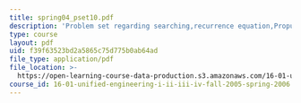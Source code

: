```yaml
---
title: spring04_pset10.pdf
description: 'Problem set regarding searching,recurrence equation,Propulsion.'
type: course
layout: pdf
uid: f39f63523bd2a5865c75d775b0ab64ad
file_type: application/pdf
file_location: >-
  https://open-learning-course-data-production.s3.amazonaws.com/16-01-unified-engineering-i-ii-iii-iv-fall-2005-spring-2006/f39f63523bd2a5865c75d775b0ab64ad_spring04_pset10.pdf
course_id: 16-01-unified-engineering-i-ii-iii-iv-fall-2005-spring-2006
---
```

